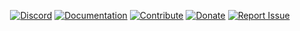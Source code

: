 <div align="center">

[![Discord](https://badgen.net/discord/members/QXPCk2y)](https://discord.gg/QXPCk2y)
[![Documentation](https://img.shields.io/badge/Documentation-blueviolet?logo=Wikipedia&labelColor=gray)](https://wiki.mineinabyss.com)
[![Contribute](https://shields.io/badge/Contribute-e57be5?logo=github%20sponsors&style=flat&logoColor=white)](https://wiki.mineinabyss.com/contributing/)
[![Donate](https://img.shields.io/badge/Donate-FF5E5B?logo=ko-fi&logoColor=white)](https://ko-fi.com/mineinabyss)
[![Report Issue](https://img.shields.io/github/issues/MineInAbyss/Issue-Tracker?color=g&label=report%20issue&logo=github)](https://github.com/MineInAbyss/Issue-Tracker/issues/new/choose)
